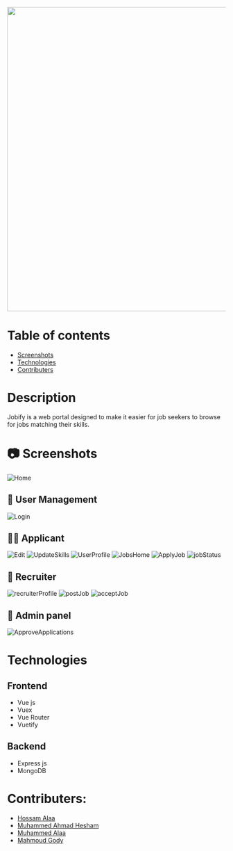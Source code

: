 
<p align="center"> 
    <img src="frontend\src\assets\Jobify_logo.png" width="700"/>
</p>

# Table of contents
- [Screenshots](#Screenshots)
- [Technologies](#Technologies)
- [Contributers](#Contributers)

# Description
Jobify is a web portal designed to make it easier for job seekers to browse for jobs matching their skills.
# 📷 Screenshots
![Home](https://github.com/Etshawy1/Jobify/blob/main/Images/Home.png)
## 🔑 User Management
![Login](https://github.com/Etshawy1/Jobify/blob/main/Images/login.png)
## 🙍‍♂️ Applicant
![Edit](https://github.com/Etshawy1/Jobify/blob/main/Images/editProfile.png)
![UpdateSkills](https://github.com/Etshawy1/Jobify/blob/main/Images/UpdateSkills.png)
![UserProfile](https://github.com/Etshawy1/Jobify/blob/main/Images/userProfile.png)
![JobsHome](https://github.com/Etshawy1/Jobify/blob/main/Images/jobsHome.png)
![ApplyJob](https://github.com/Etshawy1/Jobify/blob/main/Images/applyJob.png)
![jobStatus](https://github.com/Etshawy1/Jobify/blob/main/Images/jobStatus.png)

## 🏢 Recruiter
![recruiterProfile](https://github.com/Etshawy1/Jobify/blob/main/Images/recruiterProfile.png)
![postJob](https://github.com/Etshawy1/Jobify/blob/main/Images/postJob.png)
![acceptJob](https://github.com/Etshawy1/Jobify/blob/main/Images/acceptApply.png)
## 🔐 Admin panel
![ApproveApplications](https://github.com/Etshawy1/Jobify/blob/main/Images/adminRecruiterApplications.png)

# Technologies
## Frontend
- Vue js
- Vuex
- Vue Router
- Vuetify
## Backend
- Express js
- MongoDB

# Contributers:
- [Hossam Alaa](https://github.com/hossamalaa69)
- [Muhammed Ahmad Hesham](https://github.com/Etshawy1)
- [Muhammed Alaa](https://github.com/MuhammeedAlaa)
- [Mahmoud Gody](https://github.com/Moodrammer)
